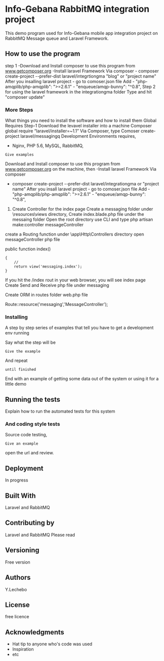 # Info-Gebana RabbitMQ integration project 

This demo program used for Info-Gebana mobile app integration project  on RabbitMQ Message queue and Laravel Framework. 
## How to use the program

step 1
-Download and Install composer to use this program from
 www.getcomposer.org
-Install laravel Framework Via composer 
    - composer create-project --prefer-dist laravel/integrtiongma "blog" or "project name"
  After you insalling laravel project 
    - go to comoser.json file
        Add 
            -         "php-amqplib/php-amqplib": ">=2.6.1"
            -         "enqueue/amqp-bunny": "^0.8",
Step 2 for using the laravel framework 
 in the integrationgma folder 
  Type and hit "composer update"

### More Steps

What things you need to install the software and how to install them
Global Requires 
Step-1
Download the levavel installer into a machine
	Composer global require “laravel/installer=~1.1”
Via Composer, type 
Comoser create-project laravel/messagingq
Development Environments requires, 
-	Nginx, PHP 5.6, MySQL, RabbitMQ, 

```
Give examples
```
Download and Install composer to use this program 
from www.getcomposer.org on the machine, 
then -Install laravel Framework Via composer 
- composer create-project --prefer-dist laravel/integrationgma  or "project name" After you insall laravel project - go to comoser.json file Add - "php-amqplib/php-amqplib": ">=2.6.1" - "enqueue/amqp-bunny": "^0.8", 

1. Create Controller for the index page 
Create a messaging folder under \resources\views directory, 
Create index.blade.php file under the messaing folder 
Open the root directory use CLI and type
php artisan make:controller messageController

create a Routing function 
under \app\Http\Controllers directory 
open  messageController php file 

public function index()

    {
        //
        return view('messaging.index');
    }
    
If you hit the /index rout in your web browser, you will see index page 
Create Send and Receive php file under messaging 

Create ORM in routes folder web.php file


 Route::resource('messaging','MessageController');


### Installing

A step by step series of examples that tell you have to get a development env running

Say what the step will be

```
Give the example
```

And repeat

```
until finished
```

End with an example of getting some data out of the system or using it for a little demo

## Running the tests

Explain how to run the automated tests for this system


### And coding style tests

Source code testing, 
```
Give an example
```
open the url and review. 
## Deployment

In progress
## Built With
Laravel and RabbitMQ

## Contributing by 
Laravel and RabbitMQ
Please read
## Versioning
Free version 
## Authors

Y.Lechebo 
## License

free licence 

## Acknowledgments

* Hat tip to anyone who's code was used
* Inspiration
* etc 